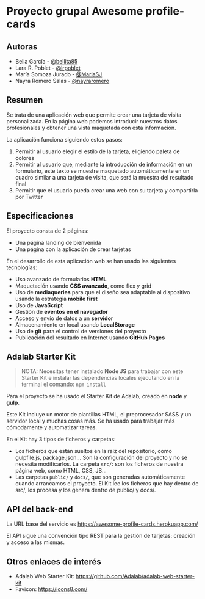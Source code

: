 # Proyecto grupal Awesome profile-cards

## Autoras

- Bella García - [@bellita85](https://github.com/bellita85)
- Lara R. Poblet - [@lrpoblet](https://github.com/lrpoblet)
- María Somoza Jurado - [@MariaSJ](https://github.com/MariaSJ)
- Nayra Romero Salas - [@nayraromero](https://github.com/nayraromero)

## Resumen

Se trata de una aplicación web que permite crear una tarjeta de visita personalizada. En la página web podemos introducir nuestros datos profesionales y obtener una vista maquetada con esta información.

La aplicación funciona siguiendo estos pasos:

1. Permitir al usuario elegir el estilo de la tarjeta, eligiendo paleta de colores
2. Permitir al usuario que, mediante la introducción de información en un formulario, este texto se muestre maquetado automáticamente en un cuadro similar a una tarjeta de visita, que será la muestra del resultado final
3. Permitir que el usuario pueda crear una web con su tarjeta y compartirla por Twitter

## Especificaciones

El proyecto consta de 2 páginas:

- Una página landing de bienvenida
- Una página con la aplicación de crear tarjetas

En el desarrollo de esta aplicación web se han usado las siguientes tecnologías:

- Uso avanzado de formularios **HTML**
- Maquetación usando **CSS avanzado**, como flex y grid
- Uso de **mediaqueries** para que el diseño sea adaptable al dispositivo usando la estrategia **mobile first**
- Uso de **JavaScript**
- Gestión de **eventos en el navegador**
- Acceso y envío de datos a un **servidor**
- Almacenamiento en local usando **LocalStorage**
- Uso de **git** para el control de versiones del proyecto
- Publicación del resultado en Internet usando **GitHub Pages**

## Adalab Starter Kit

> NOTA: Necesitas tener instalado **Node JS** para trabajar con este Starter Kit e instalar las dependencias locales ejecutando en la terminal el comando:
> `npm install`

Para el proyecto se ha usado el Starter Kit de Adalab, creado en **node** y **gulp**.

Este Kit incluye un motor de plantillas HTML, el preprocesador SASS y un servidor local y muchas cosas más. Se ha usado para trabajar más cómodamente y automatizar tareas.

En el Kit hay 3 tipos de ficheros y carpetas:

- Los ficheros que están sueltos en la raíz del repositorio, como gulpfile.js, package.json... Son la configuración del proyecto y no se necesita modificarlos.
  La carpeta `src/`: son los ficheros de nuestra página web, como HTML, CSS, JS...
- Las carpetas `public/` y `docs/`, que son generadas automáticamente cuando arrancamos el proyecto. El Kit lee los ficheros que hay dentro de src/, los procesa y los genera dentro de public/ y docs/.

## API del back-end

La URL base del servicio es
https://awesome-profile-cards.herokuapp.com/

El API sigue una convención tipo REST para la gestión de tarjetas: creación y acceso a las mismas.

## Otros enlaces de interés

- Adalab Web Starter Kit: https://github.com/Adalab/adalab-web-starter-kit
- Favicon: https://icons8.com/
